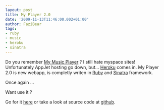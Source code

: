```yaml
---
layout: post
title: My Player 2.0
date: '2009-11-13T11:46:00.002+01:00'
author: FaziBear
tags:
- ruby
- music
- heroku
- sinatra
---
```


Do you remember <a href="{{ site.baseurl }}{% post_url 2008-02-27-my-music-player %}">My Music Player</a> ? 
I still hate myspace sites! Unfortunately AppJet hosting go down, but... <a href="http://heroku.com/">Heroku</a> comes in. My Player 2.0 is new webapp, is completly writen in <a href="http://www.ruby-lang.org/">Ruby</a> and <a href="http://www.sinatrarb.com/">Sinatra</a> framework.

Once again ...

Want use it ? 

Go for it <a href="http://myplayer.heroku.com">here</a> or take a look at source code at <a href="http://github.com/fazibear/myplayer">github</a>.
